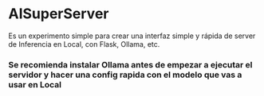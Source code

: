 # AISuperServer

Es un experimento simple para crear una interfaz simple y rápida de server de Inferencia en Local, con Flask, Ollama, etc.

### Se recomienda instalar Ollama antes de empezar a ejecutar el servidor y hacer una config rapida con el modelo que vas a usar en Local
